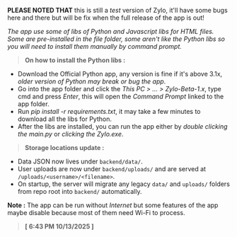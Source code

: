 **PLEASE NOTED THAT** this is still a *test* version of Zylo, it'll have some bugs here and there but will be fix
when the full release of the app is out!

*The app use some of libs of Python and Javascript libs for HTML files. Some are pre-installed in the file folder, some aren't like the Python libs so you will need to install them manually by command prompt.*

> **On how to install the Python libs :**
- Download the Official Python app, any version is fine if it's above 3.1x, *older version of Python may break or bug the app*.
- Go into the app folder and click the *This PC > ... > Zylo-Beta-1.x*, type cmd and press *Enter*, this will open the *Command Prompt* linked to the app folder.
- Run *pip install -r requirements.txt*, it may take a few minutes to download all the libs for Python.
- After the libs are installed, you can run the app either by *double clicking the main.py* or *clicking the Zylo.exe*.

> **Storage locations update :**

- Data JSON now lives under `backend/data/`.
- User uploads are now under `backend/uploads/` and are served at `/uploads/<username>/<filename>`.
- On startup, the server will migrate any legacy `data/` and `uploads/` folders from repo root into `backend/` automatically.

**Note :** The app can be run without *Internet* but some features of the app maybe disable because most of them need Wi-Fi to process.

> **[ 6:43 PM 10/13/2025 ]**